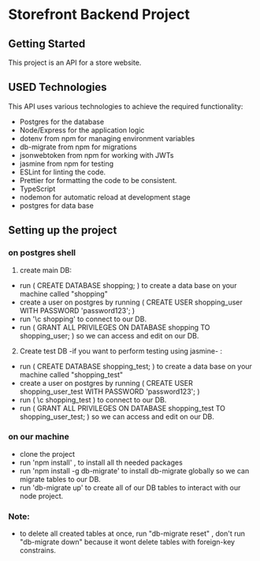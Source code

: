 # Storefront Backend Project

## Getting Started

This project is an API for a store website.

## USED Technologies

This API uses various technologies to achieve the required functionality:

- Postgres for the database
- Node/Express for the application logic
- dotenv from npm for managing environment variables
- db-migrate from npm for migrations
- jsonwebtoken from npm for working with JWTs
- jasmine from npm for testing
- ESLint for linting the code.
- Prettier for formatting the code to be consistent.
- TypeScript
- nodemon for automatic reload at development stage
- postgres for data base

## Setting up the project

### on postgres shell

1. create main DB:

- run ( CREATE DATABASE shopping; ) to create a data base on your machine called "shopping"
- create a user on postgres by running ( CREATE USER shopping_user WITH PASSWORD 'password123'; )
- run '\c shopping' to connect to our DB.
- run ( GRANT ALL PRIVILEGES ON DATABASE shopping TO shopping_user; ) so we can access and edit on our DB.

2. Create test DB -if you want to perform testing using jasmine- :

- run ( CREATE DATABASE shopping_test; ) to create a data base on your machine called "shopping_test"
- create a user on postgres by running ( CREATE USER shopping_user_test WITH PASSWORD 'password123'; )
- run ( \c shopping_test ) to connect to our DB.
- run ( GRANT ALL PRIVILEGES ON DATABASE shopping_test TO shopping_user_test; ) so we can access and edit on our DB.

### on our machine

- clone the project
- run 'npm install' , to install all th needed packages
- run 'npm install -g db-migrate' to install db-migrate globally so we can migrate tables to our DB.
- run 'db-migrate up' to create all of our DB tables to interact with our node project.

### Note:

- to delete all created tables at once, run "db-migrate reset" , don't run "db-migrate down" because it wont delete tables with foreign-key constrains.
